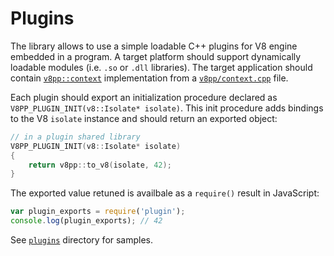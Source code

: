 # Plugins

The library allows to use a simple loadable C++ plugins for V8 engine embedded
in a program. A target platform should support dynamically loadable modules
(i.e. `.so` or `.dll` libraries). The target application should contain
[`v8pp::context`](./context.md) implementation from a
[`v8pp/context.cpp`](../v8pp/context.cpp) file.

Each plugin should export an initialization procedure declared as
`V8PP_PLUGIN_INIT(v8::Isolate* isolate)`. This init procedure adds bindings to
the V8 `isolate` instance and should return an exported object:

```c++
// in a plugin shared library
V8PP_PLUGIN_INIT(v8::Isolate* isolate)
{
	return v8pp::to_v8(isolate, 42);
}
```

The exported value retuned is availbale as a `require()` result in JavaScript:

```js
var plugin_exports = require('plugin');
console.log(plugin_exports); // 42
```

See [`plugins`](../plugins) directory for samples.
